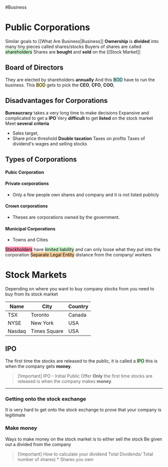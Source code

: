 #Business 

# Public Corporations
Similar goals to [[What Are Business|Business]] 
**Ownership** is **divided** into many tiny pieces called shares/stocks
Buyers of shares are called <mark style="background: #BBFABBA6;">shareholders</mark>
Shares are **bought** and **sold** on the [[Stock Market]]
## Board of Directors
They are elected by shareholders **annually** 
And this <mark style="background: #ABF7F7A6;">BOD</mark>  have to run the business.
This <mark style="background: #FFF3A3A6;">BOD</mark> gets to pick the **CEO**, **CFO**, **COO**, 

## Disadvantages for Corporations
**Bureaucracy** takes a very long time to make decisions
Expansive and complicated to get a **IPO**
Very **difficult** to get **listed** on the stock market
Meet **several** **criteria** 
- Sales target, 
- Share price threshold
**Double taxation**
	Taxes on profits
	Taxes of dividend's wages and selling stocks

## Types of Corporations

#### Pubic Corporation
#### Private corporations 
- Only a few people own shares and company and it is not listed publicly

#### Crown corporations
- Theses are corporations owned by the government.

#### Municipal Corporations
- Towns and Cities


<mark style="background: #FF5582A6;">Stockholders</mark> have <mark style="background: #BBFABBA6;">limited liability</mark> and can only loose what they put into the corporation
<mark style="background: #FFB86CA6;">Separate Legal Entity</mark> distance from the company/ workers

# Stock Markets
Depending on where  you want to buy company stocks from you need to buy  from its stock market

| Name   | City         | Country |
| ------ | ------------ | ------- |
| TSX    | Toronto      | Canada  |
| NYSE   | New York     | USA     |
| Nasdaq | Times Square | USA     |
## IPO

The first time the stocks are released to the public, it is called a <mark style="background: #BBFABBA6;">IPO</mark> this is when the company gets **money**. 

> [!important] IPO - Initial Public Offer
> **Only**  the first time stocks are released is when the company makes **money**.
****
### Getting onto the stock exchange
It is very hard to get onto the stock exchange to prove that your company is legitimate
### Make money
Ways to make money on the stock market is to either sell the stock
Be given out a divided from the company

> [!important] How to calculate your dividend 
> Total Dividends/ Total number of shares) * Shares you own

